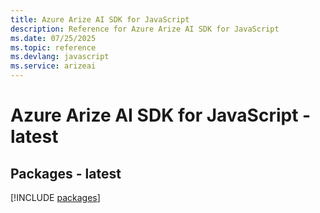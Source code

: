 ```yaml
---
title: Azure Arize AI SDK for JavaScript
description: Reference for Azure Arize AI SDK for JavaScript
ms.date: 07/25/2025
ms.topic: reference
ms.devlang: javascript
ms.service: arizeai
---
```

# Azure Arize AI SDK for JavaScript - latest
## Packages - latest
[!INCLUDE [packages](arize-ai-index.md)]